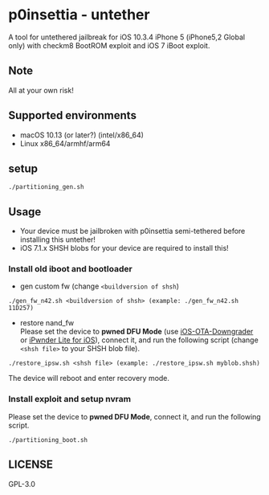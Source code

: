 # p0insettia - untether
A tool for untethered jailbreak for iOS 10.3.4 iPhone 5 (iPhone5,2 Global only) with checkm8 BootROM exploit and iOS 7 iBoot exploit.

## Note
All at your own risk!  

## Supported environments
- macOS 10.13 (or later?) (intel/x86_64)
- Linux x86_64/armhf/arm64

## setup
```
./partitioning_gen.sh
```

## Usage 
- Your device must be jailbroken with p0insettia semi-tethered before installing this untether!
- iOS 7.1.x SHSH blobs for your device are required to install this!

### Install old iboot and bootloader  
- gen custom fw (change `<buildversion of shsh`)  
```
./gen_fw_n42.sh <buildversion of shsh> (example: ./gen_fw_n42.sh 11D257)
```
- restore nand_fw  
Please set the device to **pwned DFU Mode** (use [iOS-OTA-Downgrader](https://github.com/LukeZGD/iOS-OTA-Downgrader) or [iPwnder Lite for iOS](https://github.com/LukeZGD/iOS-OTA-Downgrader/wiki/Pwning-Using-Another-iOS-Device)), connect it, and run the following script (change `<shsh file>` to your SHSH blob file).
```
./restore_ipsw.sh <shsh file> (example: ./restore_ipsw.sh myblob.shsh)
```
The device will reboot and enter recovery mode.  

### Install exploit and setup nvram  
Please set the device to **pwned DFU Mode**, connect it, and run the following script.  
```
./partitioning_boot.sh
```

## LICENSE
GPL-3.0  
